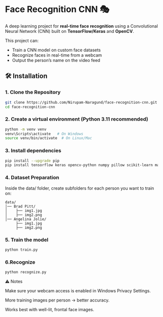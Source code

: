 # Face Recognition CNN 🎭

A deep learning project for **real-time face recognition** using a Convolutional Neural Network (CNN) built on **TensorFlow/Keras** and **OpenCV**.  

This project can:
- Train a CNN model on custom face datasets
- Recognize faces in real-time from a webcam
- Output the person’s name on the video feed

## 🛠️ Installation

### 1. Clone the Repository
```bash
git clone https://github.com/Nirupam-Naragund/face-recognition-cnn.git
cd face-recognition-cnn
```
### 2. Create a virtual environment (Python 3.11 recommended)
```bash
python -m venv venv
venv\Scripts\activate   # On Windows
source venv/bin/activate  # On Linux/Mac
```
### 3. Install dependencies

```bash
pip install --upgrade pip
pip install tensorflow keras opencv-python numpy pillow scikit-learn matplotlib
```

### 4. Dataset Preparation

Inside the data/ folder, create subfolders for each person you want to train on:

```
data/
│── Brad Pitt/
│    ├── img1.jpg
│    ├── img2.png
│── Angelina Jolie/
     ├── img1.jpg
     ├── img2.png
```

### 5. Train the model

```bash
python train.py
```

### 6.Recognize 

```bash
python recognize.py
```



⚠️ Notes

Make sure your webcam access is enabled in Windows Privacy Settings.

More training images per person → better accuracy.

Works best with well-lit, frontal face images.

